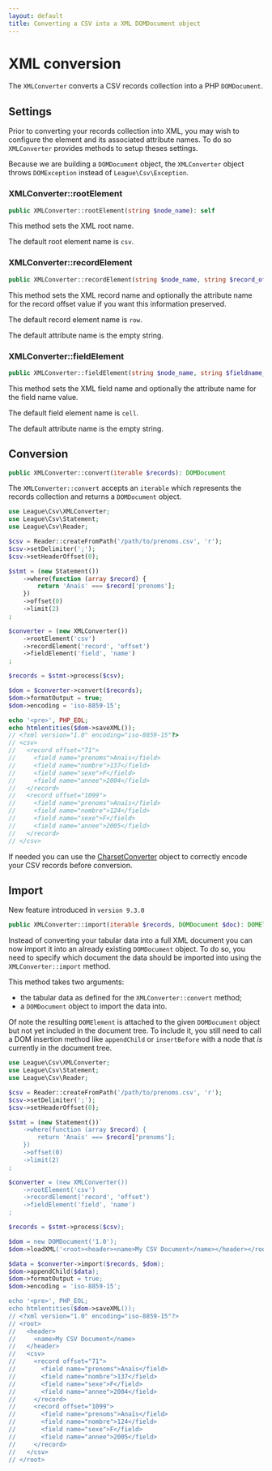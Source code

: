 ```yaml
---
layout: default
title: Converting a CSV into a XML DOMDocument object
---
```


# XML conversion

The `XMLConverter` converts a CSV records collection into a PHP `DOMDocument`.

## Settings

Prior to converting your records collection into XML, you may wish to configure the element and its associated attribute names. To do so `XMLConverter` provides methods to setup theses settings.

<p class="message-warning">Because we are building a <code>DOMDocument</code> object, the <code>XMLConverter</code> object throws <code>DOMException</code> instead of <code>League\Csv\Exception</code>.</p>

### XMLConverter::rootElement

```php
public XMLConverter::rootElement(string $node_name): self
```

This method sets the XML root name.

<p class="message-info">The default root element name is <code>csv</code>.</p>

### XMLConverter::recordElement

```php
public XMLConverter::recordElement(string $node_name, string $record_offset_attribute_name = ''): self
```

This method sets the XML record name and optionally the attribute name for the record offset value if you want this information preserved.

<p class="message-info">The default record element name is <code>row</code>.</p>
<p class="message-info">The default attribute name is the empty string.</p>

### XMLConverter::fieldElement

```php
public XMLConverter::fieldElement(string $node_name, string $fieldname_attribute_name = ''): self
```

This method sets the XML field name and optionally the attribute name for the field name value.

<p class="message-info">The default field element name is <code>cell</code>.</p>
<p class="message-info">The default attribute name is the empty string.</p>

## Conversion

```php
public XMLConverter::convert(iterable $records): DOMDocument
```

The `XMLConverter::convert` accepts an `iterable` which represents the records collection and returns a `DOMDocument` object.

```php
use League\Csv\XMLConverter;
use League\Csv\Statement;
use League\Csv\Reader;

$csv = Reader::createFromPath('/path/to/prenoms.csv', 'r');
$csv->setDelimiter(';');
$csv->setHeaderOffset(0);

$stmt = (new Statement())
    ->where(function (array $record) {
        return 'Anaïs' === $record['prenoms'];
    })
    ->offset(0)
    ->limit(2)
;

$converter = (new XMLConverter())
    ->rootElement('csv')
    ->recordElement('record', 'offset')
    ->fieldElement('field', 'name')
;

$records = $stmt->process($csv);

$dom = $converter->convert($records);
$dom->formatOutput = true;
$dom->encoding = 'iso-8859-15';

echo '<pre>', PHP_EOL;
echo htmlentities($dom->saveXML());
// <?xml version="1.0" encoding="iso-8859-15"?>
// <csv>
//   <record offset="71">
//     <field name="prenoms">Anaïs</field>
//     <field name="nombre">137</field>
//     <field name="sexe">F</field>
//     <field name="annee">2004</field>
//   </record>
//   <record offset="1099">
//     <field name="prenoms">Anaïs</field>
//     <field name="nombre">124</field>
//     <field name="sexe">F</field>
//     <field name="annee">2005</field>
//   </record>
// </csv>
```

<p class="message-info">If needed you can use the <a href="/9.0/converter/charset/">CharsetConverter</a> object to correctly encode your CSV records before conversion.</p>

## Import

<p class="message-info">New feature introduced in <code>version 9.3.0</code></p>

```php
public XMLConverter::import(iterable $records, DOMDocument $doc): DOMElement
```

Instead of converting your tabular data into a full XML document you can now import it into an already existing `DOMDocument` object.
To do so, you need to specify which document the data should be imported into using the `XMLConverter::import` method.

This method takes two arguments:

- the tabular data as defined for the `XMLConverter::convert` method;
- a `DOMDocument` object to import the data into.

Of note the resulting `DOMElement` is attached to the given `DOMDocument` object but not yet included in the document tree.
To include it, you still need to call a DOM insertion method like `appendChild` or `insertBefore` with a node that *is* currently in the document tree.

```php
use League\Csv\XMLConverter;
use League\Csv\Statement;
use League\Csv\Reader;

$csv = Reader::createFromPath('/path/to/prenoms.csv', 'r');
$csv->setDelimiter(';');
$csv->setHeaderOffset(0);

$stmt = (new Statement())`
    ->where(function (array $record) {
        return 'Anaïs' === $record['prenoms'];
    })
    ->offset(0)
    ->limit(2)
;

$converter = (new XMLConverter())
    ->rootElement('csv')
    ->recordElement('record', 'offset')
    ->fieldElement('field', 'name')
;

$records = $stmt->process($csv);

$dom = new DOMDocument('1.0');
$dom->loadXML('<root><header><name>My CSV Document</name></header></root>');

$data = $converter->import($records, $dom);
$dom->appendChild($data);
$dom->formatOutput = true;
$dom->encoding = 'iso-8859-15';

echo '<pre>', PHP_EOL;
echo htmlentities($dom->saveXML());
// <?xml version="1.0" encoding="iso-8859-15"?>
// <root>
//   <header>
//     <name>My CSV Document</name>
//   </header>
//   <csv>
//     <record offset="71">
//       <field name="prenoms">Anaïs</field>
//       <field name="nombre">137</field>
//       <field name="sexe">F</field>
//       <field name="annee">2004</field>
//     </record>
//     <record offset="1099">
//       <field name="prenoms">Anaïs</field>
//       <field name="nombre">124</field>
//       <field name="sexe">F</field>
//       <field name="annee">2005</field>
//     </record>
//   </csv>
// </root>
```
